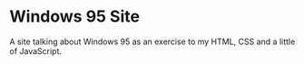 # Windows 95 Site

A site talking about Windows 95 as an exercise to my HTML, CSS and a little of JavaScript.

